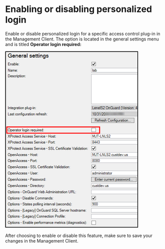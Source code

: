 # Enabling or disabling personalized login

Enable or disable personalized login for a specific access control plug-in in the Management Client. The option is located in the general settings menu and is titled **Operator login required:**

![EnablePersonalizedLogin](img/CXAL.person.logmc.png)

After choosing to enable or disable this feature, make sure to save your changes in the Management Client.